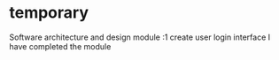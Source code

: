 # temporary
Software architecture and design
module :1 create user login interface
I have completed the module

